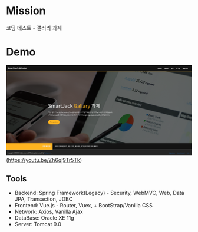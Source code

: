 # Mission
코딩 테스트 - 갤러리 과제

# Demo
![Demo](_include/1.png)(https://youtu.be/Zh6qj9Tr5Tk)


## Tools
- Backend: Spring Framework(Legacy) - Security, WebMVC, Web, Data JPA, Transaction, JDBC
- Frontend: Vue.js - Router, Vuex, + BootStrap/Vanilla CSS
- Network: Axios, Vanilla Ajax
- DataBase: Oracle XE 11g
- Server: Tomcat 9.0
